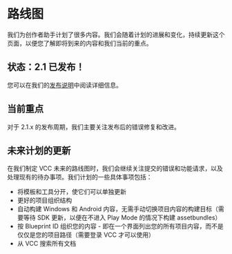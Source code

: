 # 路线图

我们为创作者助手计划了很多内容。我们会随着计划的进展和变化，持续更新这个页面，以便您了解即将到来的内容和我们当前的重点。

## 状态：2.1 已发布！
您可以在我们的[发布说明](https://vcc.docs.vrchat.com/news/release-2.1.0)中阅读详细信息。

## 当前重点

对于 2.1.x 的发布周期，我们主要关注发布后的错误修复和改进。

## 未来计划的更新

在我们制定 VCC 未来的路线图时，我们会继续关注提交的错误和功能请求，以及处理现有的待办事项。我们计划的一些具体事项包括：

- 将模板和工具分开，使它们可以单独更新
- 更好的项目组织结构
- 自动构建 Windows 和 Android 内容，无需手动切换项目内容的构建目标（需要等待 SDK 更新，以便在不进入 Play Mode 的情况下构建 assetbundles）
- 按 Blueprint ID 组织您的内容 - 即在一个界面列出您的所有项目内容，而不是仅仅是您的项目路径（需要登录 VCC 才可以使用）
- 从 VCC 搜索所有文档